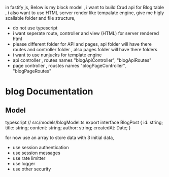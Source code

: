 in fastify js, Below is my   block model , i want to build Crud api for Blog table , i  also want to use HTML server render like tempalate engine, give me higly scallable folder and file structure,
- do not use typescript 
- i want seperate route, controller and view (HTML)  for server rendered html 
- please different folder for API and pages, api folder will have there routes and controller folder , also pages folder will have there folders
- i want to use nunjucks for template engine
- api controller , routes names "blogApiController", "blogApiRoutes"
- page controller , roustes names "blogPageController", "blogPageRoutes"



# blog Documentation

## Model

typescript
// src/models/blogModel.ts
export interface BlogPost {
    id: string;
    title: string;
    content: string;
    author: string;
    createdAt: Date;
  }








for now use an array to store data with 3 initial data, 
- use session authentication
- use session messages
- use rate limitter
- use logger
- use other security 
